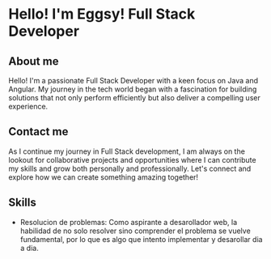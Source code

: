 # Hello! I'm Eggsy! Full Stack Developer

## About me
Hello! I'm a passionate Full Stack Developer with a keen focus on Java and Angular. My journey in the tech world began with a fascination for building solutions that not only perform efficiently but also deliver a compelling user experience.

## Contact me
As I continue my journey in Full Stack development, I am always on the lookout for collaborative projects and opportunities where I can contribute my skills and grow both personally and professionally. Let's connect and explore how we can create something amazing together!

## Skills
- Resolucion de problemas: Como aspirante a desarollador web, la habilidad de no solo resolver sino comprender el problema se vuelve fundamental, por lo que es algo que intento implementar y desarollar dia a dia.
